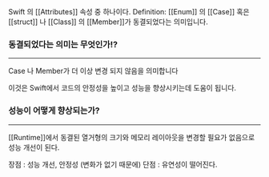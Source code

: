 Swift 의 [[Attributes]] 속성 중 하나이다.
Definition:  [[Enum]] 의 [[Case]] 혹은 [[struct]] 나 [[Class]] 의 [[Member]]가 동결되었다는 의미입니다.
### 동결되었다는 의미는 무엇인가!?
___
Case 나 Member가 더 이상 변경 되지 않음을 의미합니다

이것은 Swift에서 코드의 안정성을 높이고 성능을 향상시키는데 도움이 됩니다.

### 성능이 어떻게 향상되는가?
___
[[Runtime]]에서 동결된 열거형의 크기와 메모리 레이아웃을 변경할 필요가 없음으로 성능 개선이 된다.

장점 : 성능 개선, 안정성 (변화가 없기 때문에)
단점 : 유연성이 떨어진다.